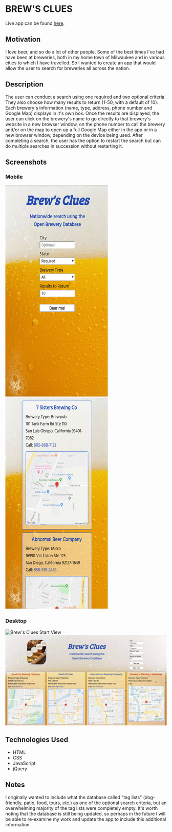 # BREW'S CLUES

Live app can be found [here](https://timmymcc.github.io/Brews-Clues-Brewery-Search/).


## Motivation

I love beer, and so do a lot of other people. Some of the best times I've had have been at breweries, both in my home town of Milwaukee and in various cities to which I have travelled. So I wanted to create an app that would allow the user to search for breweries all across the nation.


## Description

The user can conduct a search using one required and two optional criteria. They also choose how many results to return (1-50, with a default of 10). Each brewery's information (name, type, address, phone number and Google Map) displays in it's own box. Once the results are displayed, the user can click on the brewery's name to go directly to that brewery's website in a new browser window, on the phone number to call the brewery and/or on the map to open up a full Google Map either in the app or in a new browser window, depending on the device being used. After completing a search, the user has the option to restart the search but can do multiple searches in succession without restarting it.


## Screenshots

### Mobile
<img src="Images/Brews_Clues_Start_Mobile1.jpg" alt="Brew's Clues Start View" width="320" height="658">
<img src="Images/Brews_Clues_Search_Mobile1.jpg" alt="Brew's Clues Search View" width="320" height="658">


### Desktop
![Brew's Clues Start View](/Images/Brews_Clues_Start_Desktop1.png "Brew's Clues")
![Brew's Clues Search Results](/Images/Brews_Clues_Search_Desktop1.png "Brew's Clues")


## Technologies Used

+ HTML
+ CSS
+ JavaScript
+ jQuery


## Notes

I originally wanted to include what the database called "tag lists" (dog-friendly, patio, food, tours, etc.) as one of the optional search criteria, but an overwhelming majority of the tag lists were completely empty. It's worth noting that the database is still being updated, so perhaps in the future I will be able to re-examine my work and update the app to include this additional information.
